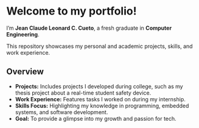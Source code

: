 # Welcome to my portfolio!

I’m **Jean Claude Leonard C. Cueto**, a fresh graduate in **Computer Engineering**.

This repository showcases my personal and academic projects, skills, and work experience.

## Overview

* **Projects:** Includes projects I developed during college, such as my thesis project about a real-time student safety device.
* **Work Experience:** Features tasks I worked on during my internship.
* **Skills Focus:** Highlighting my knowledge in programming, embedded systems, and software development.
* **Goal:** To provide a glimpse into my growth and passion for tech.